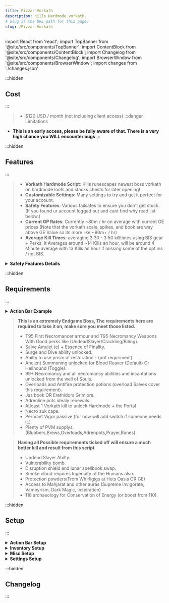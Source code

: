 ```yaml
---
title: Pizzas Vorkath
description: Kills Hardmode vorkath.
# Slug is the URL path for this page.
slug: /Pizzas-Vorkath
---
```


import React from 'react';
import TopBanner from '@site/src/components/TopBanner';
import ContentBlock from '@site/src/components/ContentBlock';
import Changelog from '@site/src/components/Changelog';
import BrowserWindow from '@site/src/components/BrowserWindow';
import changes from './changes.json'

<TopBanner title="Pizzas Vorkath " version="v1.0" author="Pizzanova" skill="Necromancy">
</TopBanner>

:::hidden

## Cost

:::

<ContentBlock title="Cost">

> - $120 USD / month (not including client access)
:::danger Limitations
- **This is an early access, please be fully aware of that. There is a very high chance you WILL encounter bugs**
:::
</ContentBlock>

:::hidden

## Features

:::

<ContentBlock title="Features">


> - **Vorkath Hardmode Script**: Kills runescapes newest boss vorkath on hardmode loots and stacks chests for later opening!
> - **Customizable Settings**: Many settings to try and get it perfect for your account.
> - **Safety Features**: Various failsafes to ensure you don't get stuck. (If you found ur account logged out and cant find why read list below.)
> - **Current GP Rates**: Currently ~80m / hr on average with current GE prices (Note that the vorkath scale, spikes, and book are way above GE Value so its more like ~90m+ / hr)
> - **Average Kill Times**: averaging 3:30 - 3:50 killtimes using BIS gear + Perks. It Averages around ~14 Kills an hour, will be around 4 Minute average with 13 Kills an hour if missing some of the opt ins / not BIS.
<details>
<summary><strong>Safety Features Details</strong></summary>

- Teleport to Wars and logout if any of these conditions become true:
  - If you run out of Divine Charges.
  - If your preset is missing items.
  - If your missing Runes OR ectoplasm
  - If you have an unbankable item in your invent
</details>



</ContentBlock>

:::hidden

## Requirements

:::
<ContentBlock title="Requirements">
<details>
<summary><strong>Action Bar Example</strong></summary>

![Action Bar](Actionbar.png)

</details>


> **This is an extremely Endgame Boss, The requirements here are required to take it on, make sure you meet those listed.**
> - T95 First Necromancer armour and T95 Necromancy Weapons With Good perks like (UndeadSlayer/Crackling/Biting).
> - Salve Amulet (e) + Essence of Finality.
> - Surge and Dive ability unlocked.
> - Abilty to use prism of restoration - (prif requirment).
> - Ancient Summoning unlocked for Blood Reaver (Default) Or Hellhound (Toggle).
> - 99+ Necromancy and all necromancy abilities and incantations unlocked from the well of Souls.
> - Overloads and Antifire protection potions (overload Salves cover this requirement).
> - Jas book OR Erethidors Grimiore.
> - Adrenline pots idealy renewals.
> - Atleast 1 Vorkath kill to unlock Hardmode + the Portal
> - Necro zuk cape.
> - Permant Vigor passive (for now will add switch if someone needs it.)
> - Plenty of PVM supplys. (Blubbers,Brews,Overloads,Adrenpots,Prayer,Runes)

<ContentBlock title="Optional Requirements">


> **Having all Possible requirements ticked off will ensure a much better kill and result from this script**
> - Undead Slayer Abilty.
> - Vulnerability bomb.
> - Disruption shield and lunar spellbook swap.
> - Smoke cloud requires Ingenuity of the Humans also.
> - Protection powders(From Whirligigs at Hets Oasis OR GE)
> - Access to Mahjarat and other auras (Supreme Invigorate, Vampyrism, Dark Magic, Inspiration)
> -  118 archaeology for Conservation of Energy (or boost from 110).


</ContentBlock>
</ContentBlock>
:::hidden

## Setup

:::
<ContentBlock title="Setup">

<details>
<summary><strong>Action Bar Setup</strong></summary>

![Action Bar](Actionbar.png)

> - Please make sure all mandatory abiltys are on your bar.
> - Please make sure any abiltys you opt in for is also on your bar.
> - Quick Prayers 1 set to Soul split and T95/T99 Prayer
> - Quick Prayers 2 set to Deflect from Necro and T95/T99 Prayer
> - Both quick prayers should be on action bar aswell.

</details>

<details>
<summary><strong>Inventory Setup</strong></summary>

![Preset Example](preset.png) ![Gear ](equipment.png)


> *Make sure your preset contains the following...*
> - An overload salve, if you do not have salves also have an Antifire & An Antipoison.
> - An Adrenline potion, Any works but renewals are recommended.
> - Essence of Finalty .
> - Something to restore prayer, it will support anything with "Prayer" or "Restore" in the name.
> - Vuln bombs, they are not required but make sure to have them in your inventory if uve toggled the option.
> - Brews and jellyfish, try to have a even ratio of 2 jellys to 1 brew.
> - Runepouchs / Nexus make sure you have all runes that you need for every incantation and spells that need to be cast.
> - Excalibur this is REQUIRED make sure to have this in your inventory.
> - Ur familer, this should be either a reaver or a hellhound. If opting for reaver also have scrolls in your preset.
> - If not using the "Loot After Kill" Option make sure to leave one spot open in your preset or your bot *WILL* get stuck.
> - Expensive Spices and protection powders are the other 2 items.
> - For your gear just copy what i have, can change around the ring and book to what ud like.


</details>

<details>
<summary><strong>Misc Setup</strong></summary>


> *Make sure you have the following conditons true*
> - Make sure you have a boss portal for Vorkath (If using fastbanking, put it in the left portal)
> - Make sure you have pretyped your bankpin.
> - Make sure when making an instance for vorkath that ur player count is set to 1
> - Make sure you have plenty of divine charges/book charges/runes and other items to run for a long time.
> - Make sure if you are using a reaver to set the autofire rate to 3-6.
> - If using auras make sure ur aura mangment is NOT in list view

</details>

<details>
<summary><strong>Settings Setup</strong></summary>

![Settings](settings.png) 

> - 1 - Fast banking, this settings will use fancy dive+surge tech to bank faster. this does use a hardcoded cord please be aware using this option is hightend risk.
> - 2 - Tick this option if you dont have access to adren renewals and only regulars/super.
> - 3 - Use this option if you have access and want to use Disrupt shield (Please have disrupt and lunar spellbook swap on your bar.)
> - 4 - Use's protection powders, this givess extra tankyness throughout the fight 
> - 5 - Use Vulnerability bombs, this will increase kill times greatly.
> - 6 - Use smokecloud in the fight, this requires both smokecloud and ingenuity of the humans to be on the bar.
> - 7 - Use Aura's, this uses auras supports Mahjarrat,Supreme Invigorate, Vampyrism, Dark Magic, Inspiration
> - 8 - Uses T3 Aura resets to reset mahjarrat
> - 9 - Uses the limited time overload cauldron
> - 10 - Uses Grim instead of a Manuscript of jas.
> - 11 - Uses a hellhound instead of a reaver, make sure hellhound is in your preset.
> - 12 - Uses bonfire for extra health, make sure u have upgraded this in wars.
> - 13 - This option will get the loot after the kill from the guard rather then the status (Sometimes bugs and you dont get granted the KC because of fast teleport(You still get loot tho dw))
> - 14 - Uses the undead slayer abilty for extra damage

</details>





</ContentBlock>

:::hidden

## Changelog

:::

<Changelog changes={changes}>

</Changelog>
